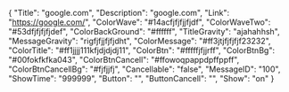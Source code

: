 {
"Title": "google.com",
"Description": "google.com",
"Link": "https://google.com/",
"ColorWave": "#14acfjfjfjjfjdf",
"ColorWaveTwo": "#53dfjfjfjfjdef",
"ColorBackGround": "#ffffff",
"TitleGravity": "ajahahhsh",
"MessageGravity": "rigfjfjjfjfjdht",
"ColorMessage": "#ff3jtjfjfjfjf23232",
"ColorTitle": "#ff1jjjj111kfjdjdjdj11",
"ColorBtn": "#fffffjfjjrff",
"ColorBtnBg": "#00fokfkfka043",
"ColorBtnCancell": "#ffowoqpappdpffppff",
"ColorBtnCancellBg": "#fjfjjfj",
"Cancellable": "false",
"MessageID": "100",
"ShowTime": "999999",
"Button": "",
"ButtonCancell": "",
"Show": "on"
}
